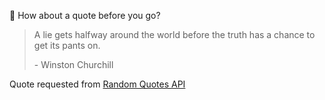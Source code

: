 📣 How about a quote before you go?

> A lie gets halfway around the world before the truth has a chance to get its pants on.
>
> <p>- Winston Churchill</p>

Quote requested from [Random Quotes API](https://github.com/lukePeavey/quotable)

